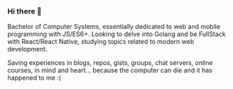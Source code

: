 ### Hi there 👋

Bachelor of Computer Systems, essentially dedicated to web and mobile programming with JS/ES6+. Looking to delve into Golang and be FullStack with React/React Native, studying topics related to modern web development.

Saving experiences in blogs, repos, gists, groups, chat servers, online courses, in mind and heart... because the computer can die and it has happened to me :(
